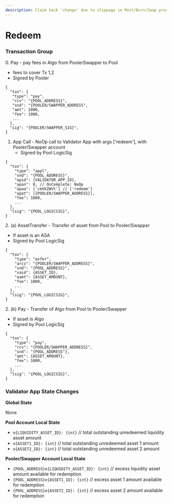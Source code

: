 ```yaml
---
description: Claim back 'change' due to slippage in Mint/Burn/Swap process.
---
```


# Redeem

### Transaction Group

0\. Pay - pay fees in Algo from PoolerSwapper to Pool

* fees to cover Tx 1,2
* Signed by Pooler

```
{
  "txn": {
   "type": "pay",
   "rcv": "{POOL_ADDRESS}",
   "snd": "{POOLER/SWAPPER_ADDRESS",
   "amt": 2000,
   "fee": 1000,
   ...
  },
  "sig": "{POOLER/SWAPPER_SIG}",
}
```

1. App Call - NoOp call to Validator App with args \['redeem'], with Pooler/Swapper account
   * Signed by Pool LogicSig

```
{
  "txn": {
    "type": "appl",
    "snd": "{POOL_ADDRESS}",
    "apid": {VALIDATOR_APP_ID},
    "apan": 0, // OnComplete: NoOp
    "apaa": ['cmVkZWVt'] // ['redeem']
    "apat": [{POOLER/SWAPPER_ADDRESS}],
    "fee": 1000,
    ...
  },
  "lsig": "{POOL_LOGICSIG}",
}
```

2\. (a) AssetTransfer - Transfer of asset from Pool to Pooler/Swapper

* If asset is an ASA
* Signed by Pool LogicSig

```
{
  "txn": {
    "type": "axfer",
    "arcv": "{POOLER/SWAPPER_ADDRESS}",
    "snd": "{POOL_ADDRESS}",
    "xaid": {ASSET_ID},
    "aamt": {ASSET_AMOUNT},
    "fee": 1000,
    ...
  },
  "lsig": "{POOL_LOGICSIG}",
}
```

2\. (b) Pay - Transfer of Algo from Pool to Pooler/Swapper

* If asset is Algo
* Signed by Pool LogicSig

```
{
  "txn": {
    "type": "pay",
    "rcv": "{POOLER/SWAPPER_ADDRESS}",
    "snd": "{POOL_ADDRESS"},
    "amt": {ASSET_AMOUNT},
    "fee": 1000,
    ...
  },
  "lsig": "{POOL_LOGICSIG}",
}
```

### Validator App State Changes

**Global State**

None

**Pool Account Local State**

* `o{LIQUIDITY_ASSET_ID}: {int}` // total outstanding unredeemed liquidity asset amount
* `o{ASSET1_ID}: {int}` // total outstanding unredeemed asset 1 amount
* `o{ASSET2_ID}: {int}` // total outstanding unredeemed asset 2 amount

**Pooler/Swapper Account Local State**

* `{POOL_ADDRESS}e{LIQUIDITY_ASSET_ID}: {int}` // excess liquidity asset amount available for redemption
* `{POOL_ADDRESS}e{ASSET1_ID}: {int}` // excess asset 1 amount available for redemption
* `{POOL_ADDRESS}e{ASSET2_ID}: {int}` // excess asset 2 amount available for redemption
